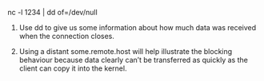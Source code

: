 nc -l 1234 | dd of=/dev/null

1. Use dd to give us some information about how much data was received
when the connection closes.

2. Using a distant some.remote.host will help illustrate the blocking
behaviour because data clearly can’t be transferred as quickly as the
client can copy it into the kernel.
